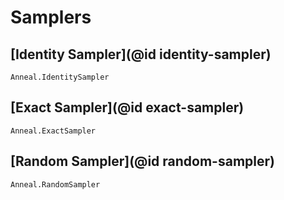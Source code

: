 # Samplers

## [Identity Sampler](@id identity-sampler)

```@docs
Anneal.IdentitySampler
```

## [Exact Sampler](@id exact-sampler)

```@docs
Anneal.ExactSampler
```

## [Random Sampler](@id random-sampler)

```@docs
Anneal.RandomSampler
```